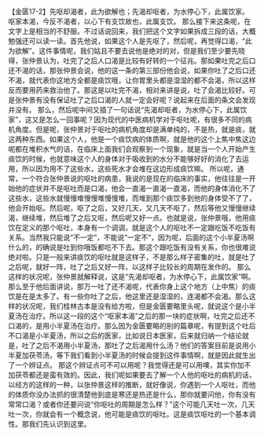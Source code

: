 【金匮17-2】先呕却渴者，此为欲解也；先渴却呕者，为水停心下，此属饮家。呕家本渴，今反不渴者，以心下有支饮故也，此属支饮。
那么接下来这条呢，在文字上是相当的不舒服。不过话说回来，我们把这个文字如果拆成三段的话，大概勉强还可以读一读。首先他说，如果这个人是先呕了，然后呢，再觉得口渴，“此为欲解”。这件事情呢，我们姑且不要去说他是绝对的对，但是我们至少要先晓得，张仲景认为，吐完了之后人口渴是比较有好转的一个征兆。那如果吐完之后口还不渴的话，那张仲景会说，他的这一条的第三部份他会说，如果你吐了之后口还不渴，就代表你这地方全都是痰饮哦，让你胃里头都是湿湿的都不会渴，所以这样反而要用药来救治他了。那这是以吐完不渴，相对来讲是说，吐了会渴比较好。可是张仲景有没有保证吐了之后口渴的人就一定会好呢？说起来在后面的条文会发现并没有。
那么，然后呢中间又插了一句话说“先渴却呕者，为水停心下，此属饮家”，这又是怎么一回事呢？因为现代的中医病机学对于呕吐呢，有很多不同的病机角度。但是呢，张仲景对于呕吐的病机角度却是满单纯的，不是热，就是痰，就这两种东西。如果这个人，他是一个痰饮病的体质啊，就是他的这个上焦中焦这边呢都在堆积水气的话，在临床上面我们会观察到一个现象，就是当一个人开始产生痰饮的时候，也就意味这个人的身体对于吸收到的水分不能够好好的消化了去运用，所以因为用不了这些水，这些死水才会堆在这边形成痰饮嘛。
所以呢，通常，一个符合张仲景说的呕吐的病患，我说的是现在的临床的事实，他往往是一开始他的症状并不是呕吐而是口渴，他会一直渴一直渴一直渴，而他的身体消化不了这些水，这些水就慢慢堆慢慢堆慢慢堆，而堆到那个痰饮多到他的身体受不了了，他会开始呕。然后呢，呕了之后，又好几天，又几天不呕了，然后等他又慢慢继续渴，继续堆，然后堆了之后又呕，然后呢又好一点。也就是说，张仲景哦，他用痰饮在定义的那个呕吐，本身有一个调调，就是这个人的呕吐不一定跟吃饭不吃饭有关系。当然我只能说“不一定”，不能说“一定不”，因为呢，后面的这个小半夏汤啊什么的，的确说是吐到你哦饭都吃不下去。那这个跟吃饭有没有关系，你也很难说绝对啦。只是一般来讲痰饮的呕吐就是这样子，不是那么样子密集的吐，就是吐了之后呢，就好一阵，吐了之后又好一阵，以这样子比较长的周期在发作的。
那么这样的状况呢，张仲景就解释说，这是“先渴却呕者，为水停心下，此属饮家”啊。那么至于他后面讲说，那万一吐了还不渴呢，代表你身上这个地方（上中焦）的痰饮是在是太多了。有一些你吐了之后，他这里还是湿湿的，连渴都不会渴。那么这样的状况呢，我们桂林古本是没有给方啦，但是金匮要略里头呢，就说这个是小半夏汤在治疗。所以这一段的这个“呕家本渴”之后的那一块的症状啊，吐完之后还不口渴的，是用小半夏汤在治疗。那么因为金匮要略的别的篇章呢，有提到这个吐后不口渴是小半夏汤，所以之后的医家，比如说日本医家，后来就归纳一个结论就是，吐了之后不渴用小半夏汤，那吐了之后渴用什么汤？他们的答案目前是说用小半夏加茯苓汤，等下我们看到小半夏汤的时候会提到这件事情啊，就是因此就生出了一个辨证点。
那这个辨证点可不可以用呢？我觉得还是可以用噢，其实你加不加茯苓都还是蛮有效的。因此，我们呢如果要去了解一个人他的呕吐的病机的话，以经方的这样的一种，以张仲景这样的推断，就好像说，你遇到一个人呕吐，而他的体质你没办法抓的很清楚他到底是寒还是热还是什么，那你就要问他，你有没有常常口渴？或者你还要问说“你呕吐的周期是怎么样？”这个可能几天吐一次，几天吐一次，你就会有一个概念说，他可能是痰饮的呕吐。这是痰饮呕吐的一个基本调性。那我们先认识到这里。
